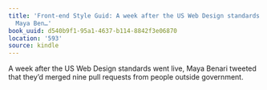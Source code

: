 ```yaml
---
title: 'Front-end Style Guid: A week after the US Web Design standards went live,
  Maya Ben…'
book_uuid: d540b9f1-95a1-4637-b114-8842f3e06870
location: '593'
source: kindle
---
```


A week after the US Web Design standards went live, Maya Benari tweeted that they’d merged nine pull requests from people outside government.